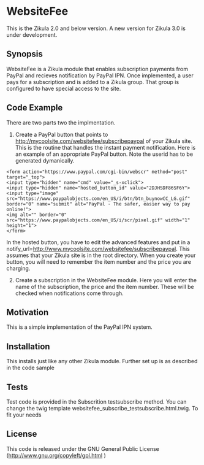 # WebsiteFee
This is the Zikula 2.0 and below version. A new version for Zikula 3.0 is under development.

## Synopsis
WebsiteFee is a Zikula module that enables subscription payments from PayPal and recieves notification by PayPal IPN. Once implemented, a user pays for a subscription and is added to a Zikula group. That group is configured to have special access to the site.

## Code Example

There are two parts two the implmentation. 

1. Create a PayPal button that points to http://mycoolsite.com/websitefee/subscribepaypal of your Zikula site. This is the routine that handles the instant payment notification. Here is an example of an appropriate PayPal button. Note the userid has to be generated dymanically.
```
<form action="https://www.paypal.com/cgi-bin/webscr" method="post" target="_top">
<input type="hidden" name="cmd" value="_s-xclick">
<input type="hidden" name="hosted_button_id" value="2DJHSDF86SF6Y">
<input type="image" src="https://www.paypalobjects.com/en_US/i/btn/btn_buynowCC_LG.gif" border="0" name="submit" alt="PayPal - The safer, easier way to pay online!">
<img alt="" border="0" src="https://www.paypalobjects.com/en_US/i/scr/pixel.gif" width="1" height="1">
</form>
```
In the hosted button, you have to edit the advanced features and put in a notify_url=http://www.mycoolsite.com/websitefee/subscribepaypal. This assumes that your Zikula site is in the root directory. When you create your button, you will need to remember the item number and the price you are charging. 

2. Create a subscription in the WebsiteFee module. Here you will enter the name of the subscription, the price and the item number. These will be checked when notifications come through. 

## Motivation

This is a simple implementation of the PayPal IPN system. 

## Installation

This installs just like any other Zikula module. Further set up is as described in the code sample

## Tests

Test code is provided in the Subscrition testsubscribe method. You can change the twig template websitefee_subscribe_testsubscribe.html.twig. To fit your needs


## License

This code is released under the GNU General Public License (http://www.gnu.org/copyleft/gpl.html )
